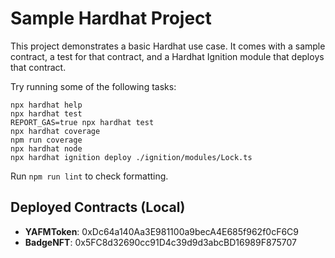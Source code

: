 # Sample Hardhat Project

This project demonstrates a basic Hardhat use case. It comes with a sample contract, a test for that contract, and a Hardhat Ignition module that deploys that contract.

Try running some of the following tasks:

```shell
npx hardhat help
npx hardhat test
REPORT_GAS=true npx hardhat test
npx hardhat coverage
npm run coverage
npx hardhat node
npx hardhat ignition deploy ./ignition/modules/Lock.ts
```

Run `npm run lint` to check formatting.

## Deployed Contracts (Local)

- **YAFMToken**: 0xDc64a140Aa3E981100a9becA4E685f962f0cF6C9
- **BadgeNFT**: 0x5FC8d32690cc91D4c39d9d3abcBD16989F875707
